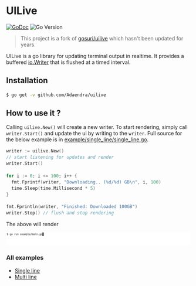 # UILive 

[![GoDoc](https://godoc.org/github.com/Adaendra/uilive?status.svg)](https://godoc.org/github.com/Adaendra/uilive)
![Go Version](https://img.shields.io/badge/GO%20version-1.20-blue)

> This project is a fork of [gosuri/uilive](https://github.com/gosuri/uilive) which hasn't been updated for years.

UILive is a go library for updating terminal output in realtime. It provides a buffered [io.Writer](https://golang.org/pkg/io/#Writer) that is flushed at a timed interval.

## Installation

```sh
$ go get -v github.com/Adaendra/uilive
```

## How to use it ?

Calling `uilive.New()` will create a new writer. To start rendering, simply call `writer.Start()` and update the ui by writing to the `writer`. Full source for the below example is in [example/single_line/single_line.go](example/single_line/single_line.go).

```go
writer := uilive.New()
// start listening for updates and render
writer.Start()

for i := 0; i <= 100; i++ {
  fmt.Fprintf(writer, "Downloading.. (%d/%d) GB\n", i, 100)
  time.Sleep(time.Millisecond * 5)
}

fmt.Fprintln(writer, "Finished: Downloaded 100GB")
writer.Stop() // flush and stop rendering
```

The above will render

![example](docs/medias/single_line_example.gif)

### All examples
- [Single line](example/single_line/single_line.go)
- [Multi line](example/multi_line/multi_line.go)


